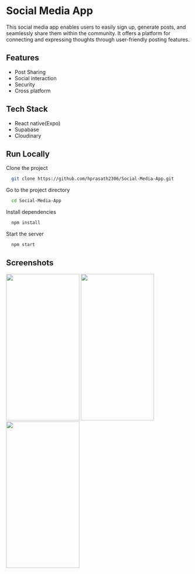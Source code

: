 
# Social Media App

This social media app enables users to easily sign up, generate posts, and seamlessly share them within the community. It offers a platform for connecting and expressing thoughts through user-friendly posting features.


## Features

- Post Sharing
- Social interaction
- Security
- Cross platform


## Tech Stack

- React native(Expo)
- Supabase
- Cloudinary


## Run Locally

Clone the project

```bash
  git clone https://github.com/hprasath2306/Social-Media-App.git
```

Go to the project directory

```bash
  cd Social-Media-App
```

Install dependencies

```bash
  npm install
```

Start the server

```bash
  npm start
```


## Screenshots
<img src="https://github.com/hprasath2306/Social-Media-App/assets/142329080/d4c940d6-6c83-42a4-a762-0ff3af1b51d0" width="200" height="400" />
<img src="https://github.com/hprasath2306/Social-Media-App/assets/142329080/297ae24b-47f4-4dfd-a194-79be5692638b" width="200" height="400" />
<img src="https://github.com/hprasath2306/Social-Media-App/assets/142329080/fc4d8dd0-3a22-4f98-a741-bcc9654d789b" width="200" height="400" />


